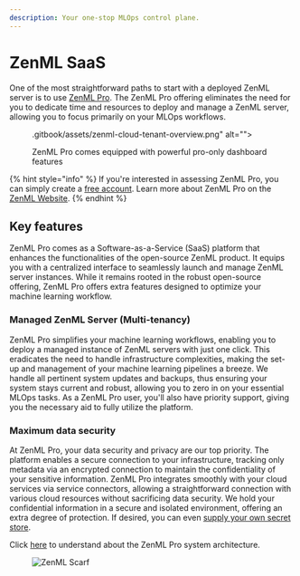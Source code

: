```yaml
---
description: Your one-stop MLOps control plane.
---
```


# ZenML SaaS

One of the most straightforward paths to start with a deployed ZenML server is
to use [ZenML Pro](https://zenml.io/pro). The ZenML Pro offering eliminates the need
for you to dedicate time and resources to deploy and manage a ZenML server,
allowing you to focus primarily on your MLOps workflows.

<div data-full-width="false">

<figure>.gitbook/assets/zenml-cloud-tenant-overview.png" alt=""><figcaption><p>ZenML Pro comes equipped with powerful pro-only dashboard features</p></figcaption></figure>

</div>

{% hint style="info" %}
If you're interested in assessing ZenML Pro, you can simply create
a [free account](https://cloud.zenml.io/?utm\_source=docs\&utm\_medium=referral\_link\&utm\_campaign=cloud\_promotion\&utm\_content=signup\_link).
Learn more about ZenML Pro on the [ZenML Website](https://zenml.io/pro).
{% endhint %}

## Key features

ZenML Pro comes as a Software-as-a-Service (SaaS) platform that enhances the
functionalities of the open-source ZenML product. It equips you with a
centralized interface to seamlessly launch and manage ZenML server instances.
While it remains rooted in the robust open-source offering, ZenML Pro offers
extra features designed to optimize your machine learning workflow.

### Managed ZenML Server (Multi-tenancy)

ZenML Pro simplifies your machine learning workflows, enabling you to deploy a
managed instance of ZenML servers with just one click. This eradicates the need
to handle infrastructure complexities, making the set-up and management of your
machine learning pipelines a breeze. We handle all pertinent system updates and
backups, thus ensuring your system stays current and robust, allowing you to
zero in on your essential MLOps tasks. As a ZenML Pro user, you'll also have
priority support, giving you the necessary aid to fully utilize the platform.

### Maximum data security

At ZenML Pro, your data security and privacy are our top priority. The
platform enables a secure connection to your infrastructure, tracking only
metadata via an encrypted connection to maintain the confidentiality of your
sensitive information. ZenML Pro integrates smoothly with your cloud services
via service connectors, allowing a straightforward connection with various cloud
resources without sacrificing data security. We hold your confidential
information in a secure and isolated environment, offering an extra degree of
protection. If desired, you can
even [supply your own secret store](../deploying-zenml/manage-the-deployed-services/custom-secret-stores.md).

Click [here](./system-architectures.md) to understand about the ZenML Pro system
architecture.

<figure><img src="https://static.scarf.sh/a.png?x-pxid=f0b4f458-0a54-4fcd-aa95-d5ee424815bc" alt="ZenML Scarf"><figcaption></figcaption></figure>
